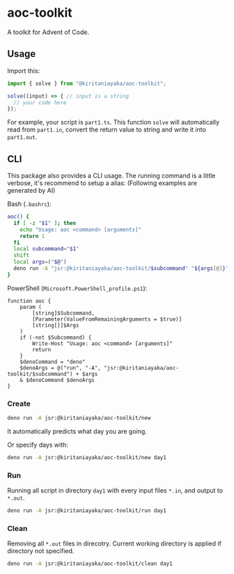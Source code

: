 # aoc-toolkit

A toolkit for Advent of Code.

## Usage

Import this:

```ts
import { solve } from "@kiritaniayaka/aoc-toolkit";

solve((input) => { // input is a string
  // your code here
});
```

For example, your script is `part1.ts`. This function `solve` will automatically
read from `part1.in`, convert the return value to string and write it into
`part1.out`.

## CLI

This package also provides a CLI usage. The running command is a little verbose,
it's recommend to setup a alias: (Following examples are generated by AI)

Bash (`.bashrc`):

```bash
aoc() {
  if [ -z "$1" ]; then
    echo "Usage: aoc <command> [arguments]"
    return 1
  fi
  local subcommand="$1"
  shift
  local args=("$@")
  deno run -A "jsr:@kiritaniayaka/aoc-toolkit/$subcommand" "${args[@]}"
}
```

PowerShell (`Microsoft.PowerShell_profile.ps1`):

```pwsh
function aoc {
    param (
        [string]$Subcommand,
        [Parameter(ValueFromRemainingArguments = $true)]
        [string[]]$Args
    )
    if (-not $Subcommand) {
        Write-Host "Usage: aoc <command> [arguments]"
        return
    }
    $denoCommand = "deno"
    $denoArgs = @("run", "-A", "jsr:@kiritaniayaka/aoc-toolkit/$subcommand") + $args
    & $denoCommand $denoArgs
}
```

### Create

```sh
deno run -A jsr:@kiritaniayaka/aoc-toolkit/new
```

It automatically predicts what day you are going.

Or specify days with:

```sh
deno run -A jsr:@kiritaniayaka/aoc-toolkit/new day1
```

### Run

Running all script in directory `day1` with every input files `*.in`, and output
to `*.out`.

```sh
deno run -A jsr:@kiritaniayaka/aoc-toolkit/run day1
```

### Clean

Removing all `*.out` files in direcotry. Current working directory is applied if
directory not specified.

```sh
deno run -A jsr:@kiritaniayaka/aoc-toolkit/clean day1
```
